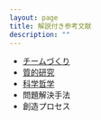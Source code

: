 ```yaml
---
layout: page
title: 解説付き参考文献
description: ""
---
```


* [チームづくり](team)
* [質的研究](qualitative)
* [科学哲学](philosophy-of-science)
* 問題解決手法
* 創造プロセス
